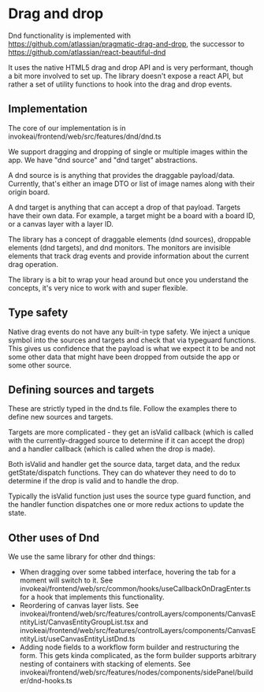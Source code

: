 # Drag and drop

Dnd functionality is implemented with https://github.com/atlassian/pragmatic-drag-and-drop, the successor to https://github.com/atlassian/react-beautiful-dnd

It uses the native HTML5 drag and drop API and is very performant, though a bit more involved to set up. The library doesn't expose a react API, but rather a set of utility functions to hook into the drag and drop events.

## Implementation

The core of our implementation is in invokeai/frontend/web/src/features/dnd/dnd.ts

We support dragging and dropping of single or multiple images within the app. We have "dnd source" and "dnd target" abstractions.

A dnd source is is anything that provides the draggable payload/data. Currently, that's either an image DTO or list of image names along with their origin board.

A dnd target is anything that can accept a drop of that payload. Targets have their own data. For example, a target might be a board with a board ID, or a canvas layer with a layer ID.

The library has a concept of draggable elements (dnd sources), droppable elements (dnd targets), and dnd monitors. The monitors are invisible elements that track drag events and provide information about the current drag operation.

The library is a bit to wrap your head around but once you understand the concepts, it's very nice to work with and super flexible.

## Type safety

Native drag events do not have any built-in type safety. We inject a unique symbol into the sources and targets and check that via typeguard functions. This gives us confidence that the payload is what we expect it to be and not some other data that might have been dropped from outside the app or some other source.

## Defining sources and targets

These are strictly typed in the dnd.ts file. Follow the examples there to define new sources and targets.

Targets are more complicated - they get an isValid callback (which is called with the currently-dragged source to determine if it can accept the drop) and a handler callback (which is called when the drop is made).

Both isValid and handler get the source data, target data, and the redux getState/dispatch functions. They can do whatever they need to do to determine if the drop is valid and to handle the drop.

Typically the isValid function just uses the source type guard function, and the handler function dispatches one or more redux actions to update the state.

## Other uses of Dnd

We use the same library for other dnd things:

- When dragging over some tabbed interface, hovering the tab for a moment will switch to it. See invokeai/frontend/web/src/common/hooks/useCallbackOnDragEnter.ts for a hook that implements this functionality.
- Reordering of canvas layer lists. See invokeai/frontend/web/src/features/controlLayers/components/CanvasEntityList/CanvasEntityGroupList.tsx and invokeai/frontend/web/src/features/controlLayers/components/CanvasEntityList/useCanvasEntityListDnd.ts
- Adding node fields to a workflow form builder and restructuring the form. This gets kinda complicated, as the form builder supports arbitrary nesting of containers with stacking of elements. See invokeai/frontend/web/src/features/nodes/components/sidePanel/builder/dnd-hooks.ts
